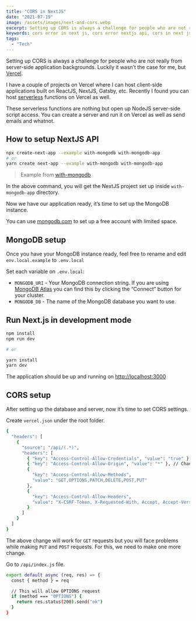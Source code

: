 ```yaml
---
title: "CORS in NextJS"
date: "2021-07-19"
image: /assets/images/next-and-cors.webp
excerpt: Setting up CORS is always a challenge for people who are not really from server-side application backgrounds. Luckily it wasn’t the case for me, but Vercel.
keywords: cors error in next js, cors error nextjs api, cors in next js, cors issue in next js, cors issue in nextjs code, cors issue in nextjs config, cors issue in nextjs example, cors issue in nextjs fetch, cors issue in nextjs fix, cors issue in nextjs header, cors issue in nextjs middleware, cors issue in nextjs page, how to fix cors issue, next cors error, next js cross origin,
tags:
  - "Tech"
---
```


Setting up CORS is always a challenge for people who are not really from server-side application backgrounds. Luckily it wasn’t the case for me, but [Vercel](https://vercel.com/).

I have a couple of projects on Vercel where I can host client-side applications built on ReactJS, NextJS, Gatsby, etc. Recently I found you can host [serverless](https://vercel.com/docs/serverless-functions/introduction) functions on Vercel as well.

These serverless functions are nothing but open up NodeJS server-side script access. You can create a server and run it on Vercel as well as send emails and whatnot.

## How to setup NextJS API

```bash
npx create-next-app --example with-mongodb with-mongodb-app
# or
yarn create next-app --example with-mongodb with-mongodb-app
```

> Example from [with-mongodb](https://github.com/vercel/next.js/tree/canary/examples/with-mongodb)

In the above command, you will get the NextJS project set up inside `with-mongodb-app` directory.

Now we have our application ready, it’s time to set up the MongoDB instance.

You can use [mongodb.com](https://mongodb.com/atlas) to set up a free account with limited space.

## MongoDB setup

Once you have your MongoDB instance ready, feel free to rename and edit `env.local.example` to `.env.local`

Set each variable on `.env.local`:

- `MONGODB_URI` - Your MongoDB connection string. If you are using [MongoDB Atlas](https://mongodb.com/atlas) you can find this by clicking the “Connect” button for your cluster.
- `MONGODB_DB` - The name of the MongoDB database you want to use.

## Run Next.js in development mode

```bash
npm install
npm run dev

# or

yarn install
yarn dev
```

The application should be up and running on [](http://localhost:3000)[http://localhost:3000](http://localhost:3000)

## CORS setup

After setting up the database and server, now it’s time to set CORS settings.

Create `vercel.json` under the root folder.

```bash
{
  "headers": [
    {
      "source": "/api/(.*)",
      "headers": [
        { "key": "Access-Control-Allow-Credentials", "value": "true" },
        { "key": "Access-Control-Allow-Origin", "value": "*" }, // Change this to specific domain for better security
        {
          "key": "Access-Control-Allow-Methods",
          "value": "GET,OPTIONS,PATCH,DELETE,POST,PUT"
        },
        {
          "key": "Access-Control-Allow-Headers",
          "value": "X-CSRF-Token, X-Requested-With, Accept, Accept-Version, Content-Length, Content-MD5, Content-Type, Date, X-Api-Version"
        }
      ]
    }
  ]
}
```

The above change will work for `GET` requests but you will face problems while making `PUT` and `POST` requests. For this, we need to make one more change.

Go to `/api/index.js` file.

```bash
export default async (req, res) => {
  const { method } = req

  // This will allow OPTIONS request
  if (method === "OPTIONS") {
    return res.status(200).send("ok")
  }
}
```
